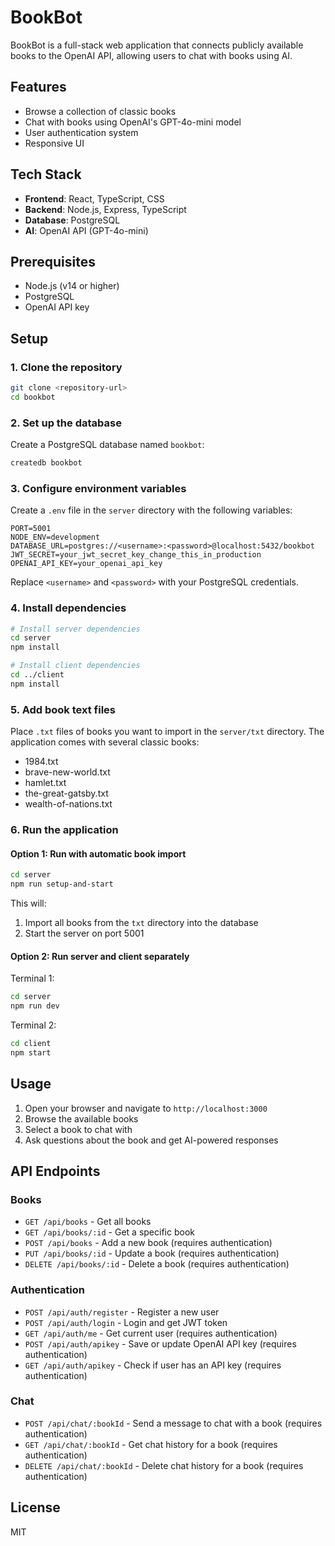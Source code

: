 # BookBot

BookBot is a full-stack web application that connects publicly available books to the OpenAI API, allowing users to chat with books using AI.

## Features

- Browse a collection of classic books
- Chat with books using OpenAI's GPT-4o-mini model
- User authentication system
- Responsive UI

## Tech Stack

- **Frontend**: React, TypeScript, CSS
- **Backend**: Node.js, Express, TypeScript
- **Database**: PostgreSQL
- **AI**: OpenAI API (GPT-4o-mini)

## Prerequisites

- Node.js (v14 or higher)
- PostgreSQL
- OpenAI API key

## Setup

### 1. Clone the repository

```bash
git clone <repository-url>
cd bookbot
```

### 2. Set up the database

Create a PostgreSQL database named `bookbot`:

```bash
createdb bookbot
```

### 3. Configure environment variables

Create a `.env` file in the `server` directory with the following variables:

```
PORT=5001
NODE_ENV=development
DATABASE_URL=postgres://<username>:<password>@localhost:5432/bookbot
JWT_SECRET=your_jwt_secret_key_change_this_in_production
OPENAI_API_KEY=your_openai_api_key
```

Replace `<username>` and `<password>` with your PostgreSQL credentials.

### 4. Install dependencies

```bash
# Install server dependencies
cd server
npm install

# Install client dependencies
cd ../client
npm install
```

### 5. Add book text files

Place `.txt` files of books you want to import in the `server/txt` directory. The application comes with several classic books:

- 1984.txt
- brave-new-world.txt
- hamlet.txt
- the-great-gatsby.txt
- wealth-of-nations.txt

### 6. Run the application

#### Option 1: Run with automatic book import

```bash
cd server
npm run setup-and-start
```

This will:
1. Import all books from the `txt` directory into the database
2. Start the server on port 5001

#### Option 2: Run server and client separately

Terminal 1:
```bash
cd server
npm run dev
```

Terminal 2:
```bash
cd client
npm start
```

## Usage

1. Open your browser and navigate to `http://localhost:3000`
2. Browse the available books
3. Select a book to chat with
4. Ask questions about the book and get AI-powered responses

## API Endpoints

### Books

- `GET /api/books` - Get all books
- `GET /api/books/:id` - Get a specific book
- `POST /api/books` - Add a new book (requires authentication)
- `PUT /api/books/:id` - Update a book (requires authentication)
- `DELETE /api/books/:id` - Delete a book (requires authentication)

### Authentication

- `POST /api/auth/register` - Register a new user
- `POST /api/auth/login` - Login and get JWT token
- `GET /api/auth/me` - Get current user (requires authentication)
- `POST /api/auth/apikey` - Save or update OpenAI API key (requires authentication)
- `GET /api/auth/apikey` - Check if user has an API key (requires authentication)

### Chat

- `POST /api/chat/:bookId` - Send a message to chat with a book (requires authentication)
- `GET /api/chat/:bookId` - Get chat history for a book (requires authentication)
- `DELETE /api/chat/:bookId` - Delete chat history for a book (requires authentication)

## License

MIT 